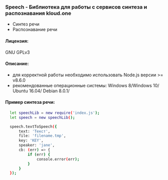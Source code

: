 ### Speech - Библиотека для работы с сервисов синтеза и распознавания kloud.one

- Синтез речи
- Распознавание речи

#### Лицензия: 
GNU GPLv3

#### Описание:
- для корректной работы необходимо использовать Node.js версии >= v8.6.0
- рекомендованные операционные системы: Windows 8/Windows 10/ Ubuntu 16.04/ Debian 8.0.1/


#### Пример синтеза речи:
```sh
  let speechLib = new require('index.js');
  let speech = new speechLib();

  speech.textToSpeech({
      text: 'Текст',
      file: 'filename.tmp',
      key: 'KEY',
      speaker: 'jane',
      cb: (err) => {
          if (err) {
              console.error(err);
          }
      }
  });
```